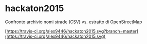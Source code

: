 # hackaton2015
Confronto archivio nomi strade (CSV) vs. estratto di OpenStreetMap

[https://travis-ci.org/alex9446/hackaton2015.svg?branch=master](https://travis-ci.org/alex9446/hackaton2015.svg)
